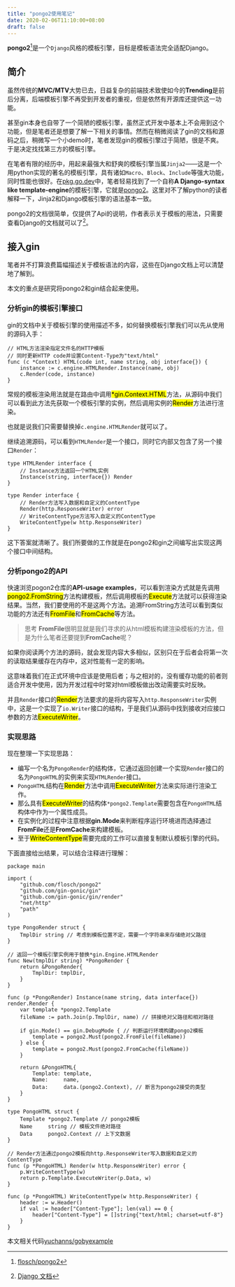 ```yaml
---
title: "pongo2使用笔记"
date: 2020-02-06T11:10:00+08:00
draft: false
---
```

**pongo2**[^1]是一个`Django`风格的模板引擎，目标是模板语法完全适配Django。

## 简介
虽然传统的**MVC/MTV**大势已去，日益复杂的前端技术致使如今的**Trending**是前后分离，后端模板引擎不再受到开发者的重视，但是依然有开源库还提供这一功能。

甚至gin本身也自带了一个简陋的模板引擎，虽然正式开发中基本上不会用到这个功能，但是笔者还是想要了解一下相关的事情。然而在稍微阅读了gin的文档和源码之后，稍微写一个小demo时，笔者发现gin的模板引擎过于简陋，很是不爽。于是决定找找第三方的模板引擎。

在笔者有限的经历中，用起来最强大和舒爽的模板引擎当属`Jinja2`——这是一个用python实现的著名的模板引擎，具有诸如`Macro`、`Block`、`Include`等强大功能，同时性能也很好。在[pkg.go.dev](https://pkg.go.dev/)中，笔者轻易找到了一个自称**A Django-syntax like template-engine**的模板引擎，它就是[pongo2](https://pkg.go.dev/github.com/flosch/pongo2)。这里对不了解python的读者解释一下，Jinja2和Django模板引擎的语法基本一致。

pongo2的文档很简单，仅提供了Api的说明，作者表示关于模板的用法，只需要查看Django的文档就可以了[^2]。

## 接入gin
笔者并不打算浪费篇幅描述关于模板语法的内容，这些在Django文档上可以清楚地了解到。

本文的重点是研究将pongo2和gin结合起来使用。
### 分析gin的模板引擎接口
gin的文档中关于模板引擎的使用描述不多，如何替换模板引擎我们可以先从使用的源码入手：
```
// HTML方法渲染指定文件名的HTTP模板
// 同时更新HTTP code并设置Content-Type为"text/html"
func (c *Context) HTML(code int, name string, obj interface{}) {
	instance := c.engine.HTMLRender.Instance(name, obj)
	c.Render(code, instance)
}
```
常规的模板渲染用法就是在路由中调用<mark>*gin.Context.HTML</mark>方法，从源码中我们可以看到此方法先获取一个模板引擎的实例，然后调用实例的<mark>Render</mark>方法进行渲染。

也就是说我们只需要替换掉`c.engine.HTMLRender`就可以了。

继续追溯源码，可以看到`HTMLRender`是一个接口，同时它内部又包含了另一个接口`Render`：
```
type HTMLRender interface {
	// Instance方法返回一个HTML实例
	Instance(string, interface{}) Render
}

type Render interface {
	// Render方法写入数据和自定义的ContentType
	Render(http.ResponseWriter) error
	// WriteContentType方法写入自定义的ContentType
	WriteContentType(w http.ResponseWriter)
}
```
这下答案就清晰了。我们所要做的工作就是在pongo2和gin之间编写出实现这两个接口中间结构。
### 分析pongo2的API
快速浏览pogon2仓库的**API-usage examples**，可以看到渲染方式就是先调用<mark>pongo2.FromString</mark>方法构建模板，然后调用模板的<mark>Execute</mark>方法就可以获得渲染结果。当然，我们要使用的不是这两个方法。追溯FromString方法可以看到类似功能的方法还有<mark>FromFile</mark>和<mark>FromCache</mark>等方法。
>  思考
**FromFile**很明显就是我们寻求的从html模板构建渲染模板的方法，但是为什么笔者还要提到**FromCache**呢？

如果你阅读两个方法的源码，就会发现内容大多相似，区别只在于后者会将第一次的读取结果缓存在内存中，这对性能有一定的影响。

这意味着我们在正式环境中应该是使用后者；与之相对的，没有缓存功能的前者则适合开发中使用，因为开发过程中时常对html模板做出改动需要实时反映。

并且`Render`接口的<mark>Render</mark>方法要求的是将内容写入`http.ResponseWriter`实例中，这是一个实现了`io.Writer`接口的结构，于是我们从源码中找到接收对应接口参数的方法<mark>ExecuteWriter</mark>。

### 实现思路
现在整理一下实现思路：

* 编写一个名为`PongoRender`的结构体，它通过返回创建一个实现`Render`接口的名为`PongoHTML`的实例来实现`HTMLRender`接口。
* `PongoHTML`结构在<mark>Render</mark>方法中调用<mark>ExecuteWriter</mark>方法来实际进行渲染工作。
* 那么具有<mark>ExecuteWriter</mark>的结构体`*pongo2.Template`需要包含在`PongoHTML`结构体中作为一个属性成员。
* 在实例化的过程中注意根据**gin.Mode**来判断程序运行环境进而选择通过**FromFile**还是**FromCache**来构建模板。
* 至于<mark>WriteContentType</mark>需要完成的工作可以直接复制默认模板引擎的代码。

下面直接给出结果，可以结合注释进行理解：
```
package main

import (
	"github.com/flosch/pongo2"
	"github.com/gin-gonic/gin"
	"github.com/gin-gonic/gin/render"
	"net/http"
	"path"
)

type PongoRender struct {
	TmplDir string // 考虑到模板位置不定，需要一个字符串来存储绝对父路径
}

// 返回一个模板引擎实例用于替换*gin.Engine.HTMLRender
func New(tmplDir string) *PongoRender {
	return &PongoRender{
		TmplDir: tmplDir,
	}
}

func (p *PongoRender) Instance(name string, data interface{}) render.Render {
	var template *pongo2.Template
	fileName := path.Join(p.TmplDir, name) // 拼接绝对父路径和相对路径

	if gin.Mode() == gin.DebugMode { // 判断运行环境构建pongo2模板
		template = pongo2.Must(pongo2.FromFile(fileName))
	} else {
		template = pongo2.Must(pongo2.FromCache(fileName))
	}

	return &PongoHTML{
		Template: template,
		Name:     name,
		Data:     data.(pongo2.Context), // 断言为pongo2接受的类型
	}
}

type PongoHTML struct {
	Template *pongo2.Template // pongo2模板
	Name     string // 模板文件绝对路径
	Data     pongo2.Context // 上下文数据
}

// Render方法通过pongo2模板向http.ResponseWriter写入数据和自定义的ContentType
func (p *PongoHTML) Render(w http.ResponseWriter) error {
	p.WriteContentType(w)
	return p.Template.ExecuteWriter(p.Data, w)
}

func (p *PongoHTML) WriteContentType(w http.ResponseWriter) {
	header := w.Header()
	if val := header["Content-Type"]; len(val) == 0 {
		header["Content-Type"] = []string{"text/html; charset=utf-8"}
	}
}
```
本文相关代码[yuchanns/gobyexample](https://github.com/yuchanns/gobyexample/tree/master/pongo2render)

[^1]: [flosch/pongo2](https://github.com/flosch/pongo2)
[^2]: [Django 文档](https://docs.djangoproject.com/zh-hans/3.0/)
